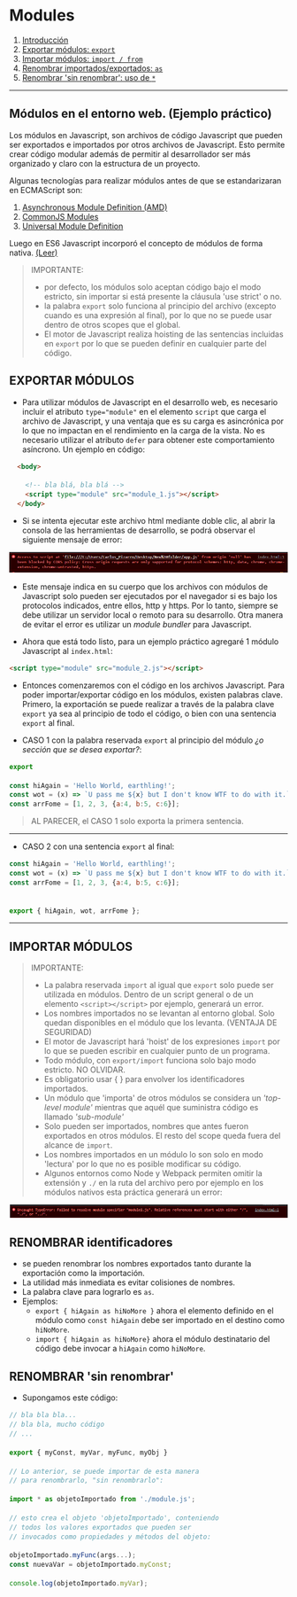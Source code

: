 # Modules

1. [Introducción](#módulos-en-el-entorno-web-ejemplo-práctico) 
2. [Exportar módulos: `export`](#exportar-módulos) 
3. [Importar módulos: `import / from`](#importar-módulos) 
4. [Renombrar importados/exportados: `as`](#renombrar-identificadores) 
5. [Renombrar 'sin renombrar': uso de `*`](#renombrar-sin-renombrar) 

<hr>

## Módulos en el entorno web. (Ejemplo práctico)

Los módulos en Javascript, son archivos de código Javascript que pueden ser exportados e importados por otros archivos de Javascript. Esto permite crear código modular además de permitir al desarrollador ser más organizado y claro con la estructura de un proyecto.

Algunas tecnologías para realizar módulos antes de que se estandarizaran en ECMAScript son: 

1. [Asynchronous Module Definition (AMD)][1]
2. [CommonJS Modules][2]
3. [Universal Module Definition][3]

Luego en ES6 Javascript incorporó el concepto de módulos de forma nativa. [(Leer)][4]
  

> IMPORTANTE: 
> - por defecto, los módulos solo aceptan código bajo el modo estricto, sin importar si está presente la cláusula 'use strict' o no.
> - la palabra `export` solo funciona al principio del archivo (excepto cuando es una expresión al final), por lo que no se puede usar dentro de otros scopes que el global.
> - El motor de Javascript realiza hoisting de las sentencias incluidas en `export` por lo que se pueden definir en cualquier parte del código.

## EXPORTAR MÓDULOS

- Para utilizar módulos de Javascript en el desarrollo web, es necesario incluir el atributo `type="module"` en el elemento `script` que carga el archivo de Javascript, y una ventaja que es su carga es asincrónica por lo que no impactan en el rendimiento en la carga de la vista. No es necesario utilizar el atributo `defer` para obtener este comportamiento asíncrono. Un ejemplo en código:

```html
  <body>

    <!-- bla blá, bla blá -->
    <script type="module" src="module_1.js"></script>
  </body>
```

- Si se intenta ejecutar este archivo html mediante doble clic, al abrir la consola de las herramientas de desarrollo, se podrá observar el siguiente mensaje de error: 

![mensaje de error cors file protocol][5]

- Este mensaje indica en su cuerpo que los archivos con módulos de Javascript solo pueden ser ejecutados por el navegador si es bajo los protocolos indicados, entre ellos, http y https. Por lo tanto, siempre se debe utilizar un servidor local o remoto para su desarrollo. Otra manera de evitar el error es utilizar un *module bundler* para Javascript.

- Ahora que está todo listo, para un ejemplo práctico agregaré 1 módulo Javascript al `index.html`: 

```html
<script type="module" src="module_2.js"></script>
```

- Entonces comenzaremos con el código en los archivos Javascript. Para poder importar/exportar código en los módulos, existen palabras clave. Primero, la exportación se puede realizar a través de la palabra clave `export` ya sea al principio de todo el código, o bien con una sentencia `export` al final. 


- CASO 1 con la palabra reservada `export` al principio del módulo *¿o sección que se desea exportar?*: 

```javascript
export

const hiAgain = 'Hello World, earthling!';
const wot = (x) => `U pass me ${x} but I don't know WTF to do with it.`;
const arrFome = [1, 2, 3, {a:4, b:5, c:6}];
```

> AL PARECER, el CASO 1 solo exporta la primera sentencia.

<hr>

- CASO 2 con una sentencia `export` al final: 

```javascript
const hiAgain = 'Hello World, earthling!';
const wot = (x) => `U pass me ${x} but I don't know WTF to do with it.`;
const arrFome = [1, 2, 3, {a:4, b:5, c:6}];


export { hiAgain, wot, arrFome }; 
```

<hr>

## IMPORTAR MÓDULOS

> IMPORTANTE:
> - La palabra reservada `import` al igual que `export` solo puede ser utilizada en módulos. Dentro de un script general o de un elemento `<script></script>` por ejemplo, generará un error.
> - Los nombres importados no se levantan al entorno global. Solo quedan disponibles en el módulo que los levanta. (VENTAJA DE SEGURIDAD)
> - El motor de Javascript hará 'hoist' de los expresiones `import` por lo que se pueden escribir en cualquier punto de un programa.
> - Todo módulo, con `export/import` funciona solo bajo modo estricto. NO OLVIDAR.
> - Es obligatorio usar { } para envolver los identificadores importados.
> - Un módulo que 'importa' de otros módulos se considera un *'top-level module'* mientras que aquél que suministra código es llamado *'sub-module'*
> - Solo pueden ser importados, nombres que antes fueron exportados en otros módulos. El resto del scope queda fuera del alcance de `import`.
> - Los nombres importados en un módulo lo son solo en modo 'lectura' por lo que no es posible modificar su código.
> - Algunos entornos como Node y Webpack permiten omitir la extensión y `./` en la ruta del archivo pero por ejemplo en los módulos nativos esta práctica generará un error:

![error lazy path in modules][6]


## RENOMBRAR identificadores

- se pueden renombrar los nombres exportados tanto durante la exportación como la importación.
- La utilidad más inmediata es evitar colisiones de nombres.
- La palabra clave para lograrlo es `as`.
- Ejemplos:
  - `export { hiAgain as hiNoMore }` ahora el elemento definido en el módulo como `const hiAgain` debe ser importado en el destino como `hiNoMore`. 
  - `import { hiAgain as hiNoMore}` ahora el módulo destinatario del código debe invocar a `hiAgain` como `hiNoMore`.

## RENOMBRAR 'sin renombrar'

- Supongamos este código: 

```javascript
// bla bla bla...
// bla bla, mucho código
// ...

export { myConst, myVar, myFunc, myObj } 

// Lo anterior, se puede importar de esta manera 
// para renombrarlo, "sin renombrarlo": 

import * as objetoImportado from './module.js';

// esto crea el objeto 'objetoImportado', conteniendo 
// todos los valores exportados que pueden ser 
// invocados como propiedades y métodos del objeto:

objetoImportado.myFunc(args...);
const nuevaVar = objetoImportado.myConst;

console.log(objetoImportado.myVar);
```



[6]:../assets/img/module-error-lazy-relative-path.png
[5]:../assets/img/module-file-protocol-cors-error.png
[4]:https://tc39.es/ecma262/#sec-modules  
[3]:https://github.com/umdjs/umd
[2]:https://en.wikipedia.org/wiki/CommonJS
[1]:https://github.com/amdjs/amdjs-api/blob/master/AMD.md
[0]:https://www.freecodecamp.org/news/javascript-es-modules-and-module-bundlers/